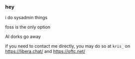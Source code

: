 ### hey

i do sysadmin things

foss is the only option

AI dorks go away

if you need to contact me directly, you may do so at ``kris_`` on https://libera.chat/ and https://oftc.net/
